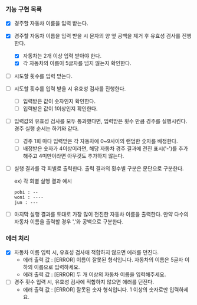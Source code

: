 ### 기능 구현 목록

- [x] 경주할 자동차 이름을 입력 받는다.
- [x] 경주할 자동차 이름을 입력 받을 시 문자의 양 옆 공백을 제거 후 유효성 검사를 진행한다.
  - [x] 자동차는 2개 이상 입력 받아야 한다.
  - [x] 각 자동차의 이름이 5글자를 넘지 않는지 확인한다.
- [ ] 시도할 횟수를 입력 받는다.
- [ ] 시도할 횟수를 입력 받을 시 유효성 검사를 진행한다.
  - [ ] 입력받은 값이 숫자인지 확인한다.
  - [ ] 입력받은 값이 1이상인지 확인한다.
- [ ] 입력값의 유효성 검사를 모두 통과했다면, 입력받은 횟수 만큼 경주를 실행시킨다. 경주 실행 순서는 하기와 같다.

  - [ ] 경주 1회 마다 입력받은 각 자동차에 0~9사이의 랜덤한 숫자를 배정한다.
  - [ ] 배정받은 숫자가 4이상이라면, 해당 자동차 경주 결과에 전진 표시('-')를 추가해주고 4미만이라면 아무것도 추가하지 않는다.

- [ ] 실행 결과를 각 회별로 출력한다. 출력 결과의 횟수별 구분은 문단으로 구분한다.

  ex) 각 회별 실행 결과 예시

  ```
  pobi : --
  woni : ----
  jun : ---
  ```

- [ ] 마지막 실행 결과를 토대로 가장 많이 전진한 자동차 이름을 출력한다. 만약 다수의 자동차 이름을 출력할 경우 ','와 공백으로 구분한다.

### 에러 처리

- [x] 자동차 이름 입력 시, 유효성 검사애 적합하지 않으면 에러를 던진다.
  - 에러 출력 값 : [ERROR] 이름이 잘못된 형식입니다. 자동차의 이름은 5글자 이하의 이름으로 입력하세요.
  - 에러 출력 값 : [ERROR] 두 개 이상의 자동차 이름을 입력해주세요.
- [ ] 경주 횟수 입력 시, 유효성 검사에 적합하지 않으면 에러를 던진다.
  - 에러 출력 값 : [ERROR] 잘못된 숫자 형식입니다. 1 이상의 숫자로만 입력하세요.
